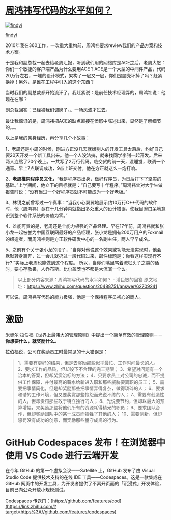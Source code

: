 # [周鸿祎写代码的水平如何？](https://www.zhihu.com/question/20488751/answer/1815902979)

[![findyi](https://pic2.zhimg.com/50/v2-76450131a117fe43798bdae3e90c2af1_s.jpg)](https://www.zhihu.com/people/yi-yang-91-9)

[findyi](https://www.zhihu.com/people/yi-yang-91-9)

2010年我在360工作，一次重大重构前，周鸿祎要求review我们的产品方案和技术方案。

于是我和副总裁一起去给老周汇报，听到我们用的网络库是ACE之后，老周大怒：你们一个敏捷的客户端产品为什么要用ACE？ACE是一个大型的中间件产品，代码20万行左右，一堆的设计模式，架构了一层又一层，你们是脑壳坏掉了吗？赶紧换掉！另外，是谁在工程中引入的这个东西？

当时我们的副总裁都开始流汗了，我赶紧说：是前任技术经理弄的，周鸿祎说：他现在在哪？

副总裁回答：已经被我们调岗了。。一场风波才过去。

最让我惊讶的是，周鸿祎把ACE的缺点直接在愤怒中陈述出来，显然是了解细节的。。。

以上是我的亲身经历，再分享几个小故事：

1、老周还是小周的时候，刚进方正没几天就嫌别人的开发工具太落后，约好自己要20天开发一个新工具出来。他一个人没法搞，就来找同学李钊一起开发。后来两人连熬了20个晚上。一共写了2万行代码。临交货的前一天，没睡觉，联调一个通宵。早上7点联调成功，9点上班交付。他在方正就这么一炮打响。

2、**老周推崇程序员文化，**“我是程序员出身，做好程序员，为日后打下了坚实的基础。”上学期间，他立下的目标就是：“自己要写十年程序。”周鸿祎曾对大学生做报告时说：“没有当过一个好程序员就不可能成为一个好老板。”

3、林锐之前曾写过一个真事：“当我小心翼翼地展示约10万行C++代码的软件时，他（周鸿祎）竟在十几分钟内就指出多处重大的设计错误，使我目瞪口呆地意识到整个软件系统的价值为零。”

4、难能可贵的是，老周还是个能力极强的产品经理。早在17年前，周鸿祎就和张小龙一起被誉为中国互联网最好的产品经理，张小龙是拥有200万用户的Foxmail的缔造者，而周鸿祎则是方正软件研发中心的一名副主任，两人早早成名。

5、之前有个关于张小龙的段子，“当你对他说这个效果或功能无法实现时，他会默默转身离开，过一会儿就扔过一段代码过来，邮件标题是：你看这样实现行不行? ”实际上老周也能做到这个程度。
所以，当你们嘴里骂着流氓头子之类的话时，要心存敬畏，人乔布斯、比尔盖茨也不都是大流氓一个么。

> 以上部分内容来源：周鸿祎写代码的水平如何？ - 潘巨敏的回答
> 原文地址：https://www.zhihu.com/question/20488751/answer/62709241

可以说，周鸿祎写代码的能力极强，他是一个保持程序员初心的商人。

# 激励

米契尔·拉伯福《世界上最伟大的管理原则》中提出一个简单有效的管理原则－－**你想要什么，就奖励什么。**

拉伯福说，公司在奖励员工时最常见的十大错误是：

> 1、需要有更好的结果，但是去奖励那些似乎最忙、工作时间最长的人。
> 2、要求工作的品质，但却设下不合理的完工期限；
> 3、希望对问题有一个治本的答案，但却奖赏治标的方法；
> 4、只要求员工对公司的忠诚，而不提供工作保障，并付最高的薪水给新进入职和那些威胁要离职的员工；
> 5、需要把事情简化，但是却奖励那些把事情弄得复杂，做得琐碎的人；
> 6、要求和谐的工作环境，但又要奖赏那些抱怨而光说不练的人；
> 7、需要有创造性的人，但却责罚那些敢于特立独行的人；
> 8、光说要节约，但却以最大的预算增幅，来奖励那些将他们所有的资源耗得精光的职员；
> 9、要求团队合作，但却奖励团队中的某一成员而牺牲了其他的人；
> 10、需要创新，但却惩罚没有成功的创意，而奖励那些墨守成规的行为。



# GitHub Codespaces 发布！在浏览器中使用 VS Code 进行云端开发

在今年 GitHub 的第一个虚拟会议——Satellite 上，GitHub 发布了由 Visual Studio Code 提供技术支持的在线 IDE 工具——Codespaces。这是一款集成在 GitHub 网页中的开发工具，为开发者提供了不离开页面的「沉浸式」开发体验，目前已向公众开放小规模测试。

Codespaces 传送门：[https://github.com/features/cod](https://link.zhihu.com/?target=https%3A//github.com/features/codespaces)